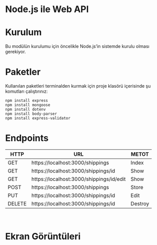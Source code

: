 # Node.js ile Web API

# Kurulum
Bu modülün kurulumu için öncelikle Node.js’in sistemde kurulu olması gerekiyor. 

# Paketler
Kullanılan paketleri terminalden kurmak için proje klasörü içerisinde şu komutları çalıştırınız:
```
npm install express
npm install mongoose
npm install dotenv 
npm install body-parser
npm install express-validator
```

# Endpoints

|HTTP|URL|METOT|
|---|---|---|
|GET|    https://localhost:3000/shippings           |Index|
|GET|    https://localhost:3000/shippings/id        |Show|
|GET|    https://localhost:3000/shippings/id/edit   |Show|
|POST|   https://localhost:3000/shippings           |Store|
|PUT|    https://localhost:3000/shippings/id        |Edit|
|DELETE| https://localhost:3000/shippings/id        |Destroy| 

<br>

# Ekran Görüntüleri
